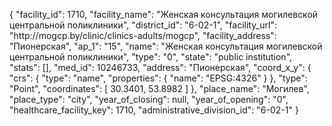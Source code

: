 {
    "facility_id": 1710,
    "facility_name": "Женская консультация могилевской центральной поликлиники",
    "district_id": "6-02-1",
    "facility_url": "http:\/\/mogcp.by\/clinic\/clinics-adults\/mogcp",
    "facility_address": "Пионерская",
    "ap_1": "15",
    "name": "Женская консультация могилевской центральной поликлиники",
    "type": "0",
    "state": "public institution",
    "stats": [],
    "med_id": 10246733,
    "address": "Пионерская",
    "coord_x_y": {
        "crs": {
            "type": "name",
            "properties": {
                "name": "EPSG:4326"
            }
        },
        "type": "Point",
        "coordinates": [
            30.3401,
            53.8982
        ]
    },
    "place_name": "Могилев",
    "place_type": "city",
    "year_of_closing": null,
    "year_of_opening": "0",
    "healthcare_facility_key": 1710,
    "administrative_division_id": "6-02-1"
}